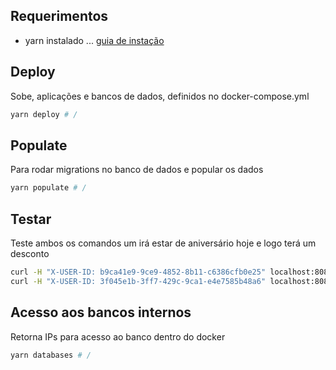 ## Requerimentos

- yarn instalado ... [guia de instação](https://yarnpkg.com/en/docs/install#alternatives-stable)

## Deploy

Sobe, aplicações e bancos de dados, definidos no docker-compose.yml

```sh
yarn deploy # /
```

## Populate

Para rodar migrations no banco de dados e popular os dados

```sh
yarn populate # /
```

## Testar

Teste ambos os comandos um irá estar de aniversário hoje e logo terá um desconto

```sh
curl -H "X-USER-ID: b9ca41e9-9ce9-4852-8b11-c6386cfb0e25" localhost:8080/product
curl -H "X-USER-ID: 3f045e1b-3ff7-429c-9ca1-e4e7585b48a6" localhost:8080/product
```

## Acesso aos bancos internos

Retorna IPs para acesso ao banco dentro do docker

```sh
yarn databases # /
```
